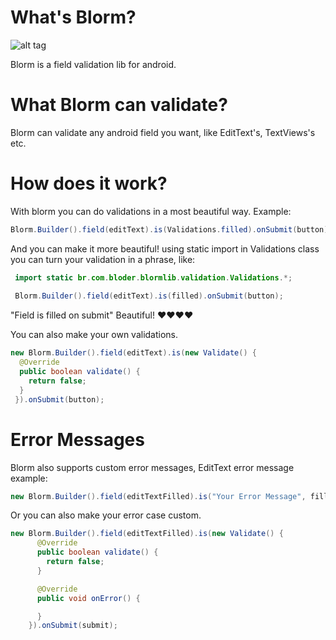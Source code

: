 # What's Blorm?

![alt tag](http://www.clipartbest.com/cliparts/dc7/ed7/dc7ed74Gi.png)

 Blorm is a field validation lib for android.
 
# What Blorm can validate?
 
 Blorm can validate any android field you want, like EditText's, TextViews's etc.

# How does it work?

With blorm you can do validations in a most beautiful way. Example:
 ```java
Blorm.Builder().field(editText).is(Validations.filled).onSubmit(button); 
 ```
And you can make it more beautiful! using static import in Validations class you can turn your validation in a phrase,
like:
```java
 import static br.com.bloder.blormlib.validation.Validations.*;
 
 Blorm.Builder().field(editText).is(filled).onSubmit(button);
```
"Field is filled on submit" Beautiful! :heart::heart::heart::heart:

You can also make your own validations.
```java
new Blorm.Builder().field(editText).is(new Validate() {
  @Override
  public boolean validate() {
    return false;
  }
 }).onSubmit(button);
```

# Error Messages

Blorm also supports custom error messages, EditText error message example:

```java
new Blorm.Builder().field(editTextFilled).is("Your Error Message", filled).onSubmit(submit);
```
Or you can also make your error case custom.

```java
new Blorm.Builder().field(editTextFilled).is(new Validate() {
      @Override
      public boolean validate() {
        return false;
      }

      @Override
      public void onError() {

      }
    }).onSubmit(submit);
```

